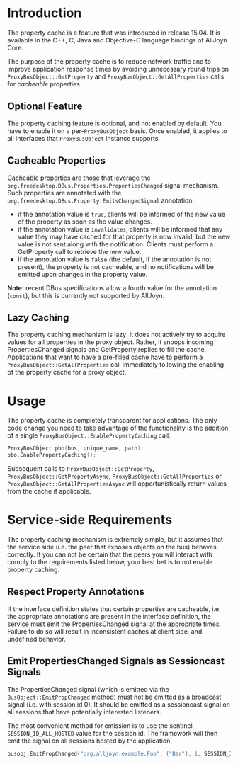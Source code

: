 # Introduction

The property cache is a feature that was introduced in release 15.04. It is
available in the C++, C, Java and Objective-C language bindings of AllJoyn Core.

The purpose of the property cache is to reduce network traffic and to improve
application response times by avoiding unnecessary round trips on
`ProxyBusObject::GetProperty` and `ProxyBusObject::GetAllProperties` calls for
_cacheable_ properties.

## Optional Feature

The property caching feature is optional, and not enabled by default. You have
to enable it on a per-`ProxyBusObject` basis. Once enabled, it applies to all
interfaces that `ProxyBusObject` instance supports.

## Cacheable Properties

Cacheable properties are those that leverage the
`org.freedesktop.DBus.Properties.PropertiesChanged` signal mechanism. Such
properties are annotated with the
`org.freedesktop.DBus.Property.EmitsChangedSignal` annotation:

  * if the annotation value is `true`, clients will be informed of the new value
    of the property as soon as the value changes.
  * if the annotation value is `invalidates`, clients will be informed that any
    value they may have cached for that property is now invalid, but the new
    value is not sent along with the notification. Clients must perform a
    GetProperty call to retrieve the new value.
  * if the annotation value is `false` (the default, if the annotation is not
    present), the property is not cacheable, and no notifications will be
    emitted upon changes in the property value.

**Note:** recent DBus specifications allow a fourth value for the annotation
(`const`), but this is currently not supported by AllJoyn.

## Lazy Caching

The property caching mechanism is lazy: it does not actively try to acquire
values for all properties in the proxy object. Rather, it snoops incoming
PropertiesChanged signals and GetProperty replies to fill the cache.
Applications that want to have a pre-filled cache have to perform a
`ProxyBusObject::GetAllProperties` call immediately following the enabling of
the property cache for a proxy object.

# Usage

The property cache is completely transparent for applications. The only code
change you need to take advantage of the functionality is the addition of a
single `ProxyBusObject::EnablePropertyCaching` call.

```cpp
ProxyBusObject pbo(bus, unique_name, path);
pbo.EnablePropertyCaching();
```

Subsequent calls to `ProxyBusObject::GetProperty`,
`ProxyBusObject::GetPropertyAsync`, `ProxyBusObject::GetAllProperties` or
`ProxyBusObject::GetAllPropertiesAsync` will opportunistically return values
from the cache if applicable.

# Service-side Requirements

The property caching mechanism is extremely simple, but it assumes that the
service side (i.e. the peer that exposes objects on the bus) behaves correctly.
If you can not be certain that the peers you will interact with comply to the
requirements listed below, your best bet is to not enable property caching.

## Respect Property Annotations

If the interface definition states that certain properties are cacheable, i.e.
the appropriate annotations are present in the interface definition, the service
must emit the PropertiesChanged signal at the appropriate times. Failure to do
so will result in inconsistent caches at client side, and undefined behavior.

## Emit PropertiesChanged Signals as Sessioncast Signals

The PropertiesChanged signal (which is emitted via the
`BusObject::EmitPropChanged` method) must not be emitted as a broadcast signal
(i.e. with session id 0). It should be emitted as a sessioncast signal on all
sessions that have potentially interested listeners.

The most convenient method for emission is to use the sentinel
`SESSION_ID_ALL_HOSTED` value for the session id. The framework will then emit
the signal on all sessions hosted by the application.

```cpp
busobj.EmitPropChanged("org.alljoyn.example.Foo", {"Bar"}, 1, SESSION_ID_ALL_HOSTED);
```
